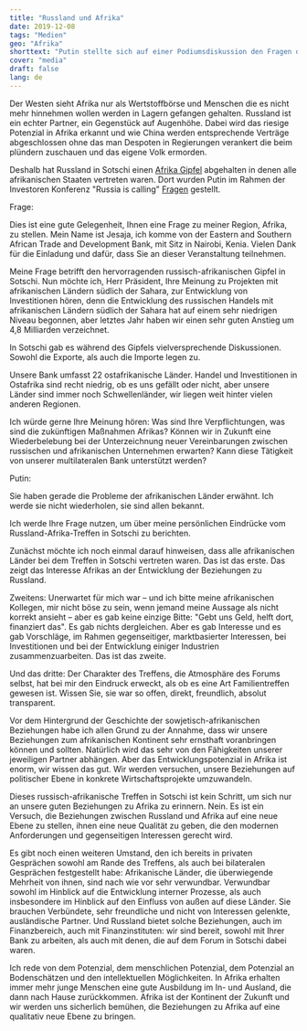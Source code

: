 ```yaml
---
title: "Russland und Afrika"
date: 2019-12-08
tags: "Medien"
geo: "Afrika"
shorttext: "Putin stellte sich auf einer Podiumsdiskussion den Fragen der Teilnehmer. Es ging dabei auch um Afrika."
cover: "media"
draft: false
lang: de
---
```


Der Westen sieht Afrika nur als Wertstoffbörse und Menschen die es nicht mehr hinnehmen wollen werden in Lagern gefangen gehalten. Russland ist ein echter Partner, ein Gegenstück auf Augenhöhe. Dabei wird das riesige Potenzial in Afrika erkannt und wie China werden entsprechende Verträge abgeschlossen ohne das man Despoten in Regierungen verankert die beim plündern zuschauen und das eigene Volk ermorden. 

Deshalb hat Russland in Sotschi einen [Afrika Gipfel](https://summitafrica.ru/en/ "RUSSIA—AFRICA SUMMIT AND ECONOMIC FORUM") abgehalten in denen alle afrikanischen Staaten vertreten waren. Dort wurden Putin im Rahmen der Investoren Konferenz "Russia is calling" [Fragen](http://kremlin.ru/events/president/news/62073 "Инвестиционный форум 'Россия зовёт!'") gestellt.

Frage: 

Dies ist eine gute Gelegenheit, Ihnen eine Frage zu meiner Region, Afrika, zu stellen. Mein Name ist Jesaja, ich komme von der Eastern and Southern African Trade and Development Bank, mit Sitz in Nairobi, Kenia. Vielen Dank für die Einladung und dafür, dass Sie an dieser Veranstaltung teilnehmen.

Meine Frage betrifft den hervorragenden russisch-afrikanischen Gipfel in Sotschi. Nun möchte ich, Herr Präsident, Ihre Meinung zu Projekten mit afrikanischen Ländern südlich der Sahara, zur Entwicklung von Investitionen hören, denn die Entwicklung des russischen Handels mit afrikanischen Ländern südlich der Sahara hat auf einem sehr niedrigen Niveau begonnen, aber letztes Jahr haben wir einen sehr guten Anstieg um 4,8 Milliarden verzeichnet.

In Sotschi gab es während des Gipfels vielversprechende Diskussionen. Sowohl die Exporte, als auch die Importe legen zu.

Unsere Bank umfasst 22 ostafrikanische Länder. Handel und Investitionen in Ostafrika sind recht niedrig, ob es uns gefällt oder nicht, aber unsere Länder sind immer noch Schwellenländer, wir liegen weit hinter vielen anderen Regionen.

Ich würde gerne Ihre Meinung hören: Was sind Ihre Verpflichtungen, was sind die zukünftigen Maßnahmen Afrikas? Können wir in Zukunft eine Wiederbelebung bei der Unterzeichnung neuer Vereinbarungen zwischen russischen und afrikanischen Unternehmen erwarten? Kann diese Tätigkeit von unserer multilateralen Bank unterstützt werden?

Putin:

Sie haben gerade die Probleme der afrikanischen Länder erwähnt. Ich werde sie nicht wiederholen, sie sind allen bekannt.

Ich werde Ihre Frage nutzen, um über meine persönlichen Eindrücke vom Russland-Afrika-Treffen in Sotschi zu berichten.

Zunächst möchte ich noch einmal darauf hinweisen, dass alle afrikanischen Länder bei dem Treffen in Sotschi vertreten waren. Das ist das erste. Das zeigt das Interesse Afrikas an der Entwicklung der Beziehungen zu Russland.

Zweitens: Unerwartet für mich war – und ich bitte meine afrikanischen Kollegen, mir nicht böse zu sein, wenn jemand meine Aussage als nicht korrekt ansieht – aber es gab keine einzige Bitte: "Gebt uns Geld, helft dort, finanziert das". Es gab nichts dergleichen. Aber es gab Interesse und es gab Vorschläge, im Rahmen gegenseitiger, marktbasierter Interessen, bei Investitionen und bei der Entwicklung einiger Industrien zusammenzuarbeiten. Das ist das zweite.

Und das dritte: Der Charakter des Treffens, die Atmosphäre des Forums selbst, hat bei mir den Eindruck erweckt, als ob es eine Art Familientreffen gewesen ist. Wissen Sie, sie war so offen, direkt, freundlich, absolut transparent.

Vor dem Hintergrund der Geschichte der sowjetisch-afrikanischen Beziehungen habe ich allen Grund zu der Annahme, dass wir unsere Beziehungen zum afrikanischen Kontinent sehr ernsthaft voranbringen können und sollten. Natürlich wird das sehr von den Fähigkeiten unserer jeweiligen Partner abhängen. Aber das Entwicklungspotenzial in Afrika ist enorm, wir wissen das gut. Wir werden versuchen, unsere Beziehungen auf politischer Ebene in konkrete Wirtschaftsprojekte umzuwandeln.

Dieses russisch-afrikanische Treffen in Sotschi ist kein Schritt, um sich nur an unsere guten Beziehungen zu Afrika zu erinnern. Nein. Es ist ein Versuch, die Beziehungen zwischen Russland und Afrika auf eine neue Ebene zu stellen, ihnen eine neue Qualität zu geben, die den modernen Anforderungen und gegenseitigen Interessen gerecht wird.

Es gibt noch einen weiteren Umstand, den ich bereits in privaten Gesprächen sowohl am Rande des Treffens, als auch bei bilateralen Gesprächen festgestellt habe: Afrikanische Länder, die überwiegende Mehrheit von ihnen, sind nach wie vor sehr verwundbar. Verwundbar sowohl im Hinblick auf die Entwicklung interner Prozesse, als auch insbesondere im Hinblick auf den Einfluss von außen auf diese Länder. Sie brauchen Verbündete, sehr freundliche und nicht von Interessen gelenkte, ausländische Partner. Und Russland bietet solche Beziehungen, auch im Finanzbereich, auch mit Finanzinstituten: wir sind bereit, sowohl mit Ihrer Bank zu arbeiten, als auch mit denen, die auf dem Forum in Sotschi dabei waren.

Ich rede von dem Potenzial, dem menschlichen Potenzial, dem Potenzial an Bodenschätzen und den intellektuellen Möglichkeiten. In Afrika erhalten immer mehr junge Menschen eine gute Ausbildung im In- und Ausland, die dann nach Hause zurückkommen. Afrika ist der Kontinent der Zukunft und wir werden uns sicherlich bemühen, die Beziehungen zu Afrika auf eine qualitativ neue Ebene zu bringen.
